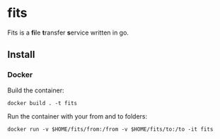 # fits
Fits is a **fi**le **t**ransfer **s**ervice written in go.

## Install

### Docker

Build the container:
```
docker build . -t fits
```

Run the container with your from and to folders:
```
docker run -v $HOME/fits/from:/from -v $HOME/fits/to:/to -it fits
```
